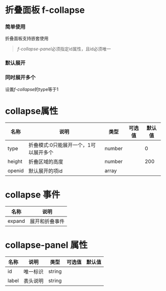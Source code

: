 # 折叠面板 f-collapse

### 简单使用

折叠面板支持嵌套使用

<demo path="./CollapseDemo1.vue"></demo>

> *f-collapse-panel*必须指定id属性，且id必须唯一

### 默认展开

<demo path="./CollapseDemo2.vue"></demo>

### 同时展开多个

设置*f-collapse*的type等于1

<demo path="./CollapseDemo3.vue"></demo>

# collapse属性

| 名称   | 说明                                  | 类型   | 可选值 | 默认值 |
| ------ | ------------------------------------- | ------ | ------ | ------ |
| type   | 折叠模式:0只能展开一个，1可以展开多个 | number |        | 0      |
| height | 折叠区域的高度                        | number |        | 200    |
| openid | 默认展开的项id                        | array  |        |        |

# collapse 事件

| 名称   | 说明           |
| ------ | -------------- |
| expand | 展开和折叠事件 |

# collapse-panel 属性

| 名称  | 说明     | 类型   | 可选值 | 默认值 |
| ----- | -------- | ------ | ------ | ------ |
| id    | 唯一标识 | string |        |        |
| label | 表头说明 | string |        |        |


